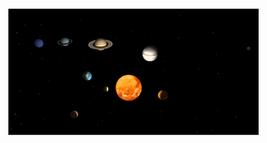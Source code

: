 ![Solar System Screenshot](https://github.com/abolfazlakbarzadeh/threejs-solarsystem/raw/main/screenshot.png)

